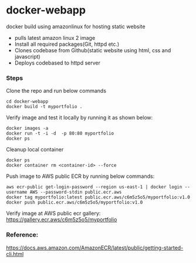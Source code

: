 # docker-webapp
docker build using amazonlinux for hosting static website
- pulls latest amazon linux 2 image
- Install all required packages(Git, httpd etc.)
- Clones codebase from Github(static website using html, css and javascript)
- Deploys codebased to httpd server

### Steps
Clone the repo and run below commands
```
cd docker-webapp
docker build -t myportfolio .
```

Verify image and test it locally by running it as shown below:
```
docker images -a
docker run -t -i -d  -p 80:80 myportfolio
docker ps 
```

Cleanup local container
```
docker ps
docker container rm <container-id> --force
```

Push image to AWS public ECR by running below commands:
```
aws ecr-public get-login-password --region us-east-1 | docker login --username AWS --password-stdin public.ecr.aws
docker tag myportfolio:latest public.ecr.aws/c6m5z5o5/myportfolio:v1.0
docker push public.ecr.aws/c6m5z5o5/myportfolio:v1.0
```

Verify image at AWS public ecr gallery:
https://gallery.ecr.aws/c6m5z5o5/myportfolio

### Reference:
https://docs.aws.amazon.com/AmazonECR/latest/public/getting-started-cli.html
